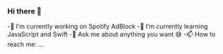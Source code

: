 ### Hi there 👋

-🔭 I’m currently working on Spotify AdBlock
-🌱 I’m currently learning JavaScript and Swift
-💬 Ask me about anything you want 😅
-📫 How to reach me: ...




<!--
**1hipo1/1hipo1** is a ✨ _special_ ✨ repository because its `README.md` (this file) appears on your GitHub profile.

Here are some ideas to get you started:


- 👯 I’m looking to collaborate on ...
- 🤔 I’m looking for help with ...

- 😄 Pronouns: ...
- ⚡ Fun fact: ...
-->

